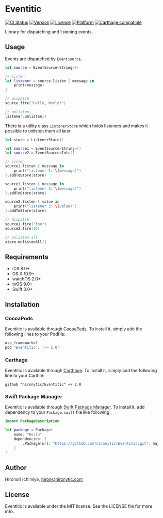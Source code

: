 # Eventitic

[![CI Status](http://img.shields.io/travis/hironytic/Eventitic.svg?style=flat)](https://travis-ci.org/hironytic/Eventitic)
[![Version](https://img.shields.io/cocoapods/v/Eventitic.svg?style=flat)](http://cocoapods.org/pods/Eventitic)
[![License](https://img.shields.io/cocoapods/l/Eventitic.svg?style=flat)](http://cocoapods.org/pods/Eventitic)
[![Platform](https://img.shields.io/cocoapods/p/Eventitic.svg?style=flat)](http://cocoapods.org/pods/Eventitic)
[![Carthage compatible](https://img.shields.io/badge/Carthage-compatible-4BC51D.svg?style=flat)](https://github.com/Carthage/Carthage)

Library for dispatching and listening events.

## Usage

Events are dispatched by `EventSource`.

```swift
let source = EventSource<String>()

// listen
let listener = source.listen { message in
    print(message)
}

// dispatch
source.fire("Hello, World!")

// unlisten
listener.unlisten()
```

There is a utility class `ListenerStore` which holds listeners and makes it possible to unlisten them all later.

```swift
let store = ListenerStore()

let source1 = EventSource<String>()
let source2 = EventSource<Int>()

// listen
source1.listen { message in
    print("listener 1: \(message)")
}.addToStore(store)

source1.listen { message in
    print("listener 2: \(message)")
}.addToStore(store)

source2.listen { value in
    print("listener 3: \(value)")
}.addToStore(store)

// dispatch
source1.fire("foo")
source2.fire(10)

// unlisten all
store.unlistenAll()
```

## Requirements

- iOS 8.0+
- OS X 10.9+
- watchOS 2.0+
- tvOS 9.0+
- Swift 3.0+

## Installation

### CocoaPods

Eventitic is available through [CocoaPods](http://cocoapods.org).
To install it, simply add the following lines to your Podfile:

```ruby
use_frameworks!
pod "Eventitic", '~> 2.0'
```

### Carthage

Eventitic is available through [Carthage](https://github.com/Carthage/Carthage).
To install it, simply add the following line to your Cartfile:

```
github "hironytic/Eventitic" ~> 2.0
```

### Swift Package Manager

Eventitic is available through [Swift Package Manager](https://swift.org/package-manager/).
To install it, add dependency to your `Package.swift` file like following:

```swift
import PackageDescription

let package = Package(
    name: "Hello",
    dependencies: [
        .Package(url: "https://github.com/hironytic/Eventitic.git", majorVersion: 2),
    ]
)
```

## Author

Hironori Ichimiya, hiron@hironytic.com

## License

Eventitic is available under the MIT license. See the LICENSE file for more info.
